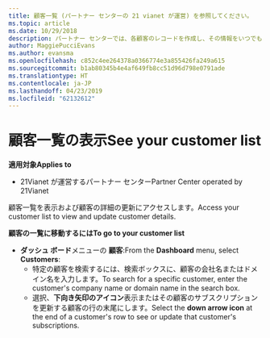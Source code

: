 ```yaml
---
title: 顧客一覧 (パートナー センターの 21 vianet が運営) を参照してください。
ms.topic: article
ms.date: 10/29/2018
description: パートナー センターでは、各顧客のレコードを作成し、その情報をいつでも確認および更新できます。
author: MaggiePucciEvans
ms.author: evansma
ms.openlocfilehash: c852c4ee264378a0366774e3a855426fa249a615
ms.sourcegitcommit: b1ab80345b4e4af649fb8cc51d96d798e0791ade
ms.translationtype: HT
ms.contentlocale: ja-JP
ms.lasthandoff: 04/23/2019
ms.locfileid: "62132612"
---
```

# <a name="see-your-customer-list"></a><span data-ttu-id="c98fc-103">顧客一覧の表示</span><span class="sxs-lookup"><span data-stu-id="c98fc-103">See your customer list</span></span>

<span data-ttu-id="c98fc-104">**適用対象**</span><span class="sxs-lookup"><span data-stu-id="c98fc-104">**Applies to**</span></span>

-   <span data-ttu-id="c98fc-105">21Vianet が運営するパートナー センター</span><span class="sxs-lookup"><span data-stu-id="c98fc-105">Partner Center operated by 21Vianet</span></span>


<span data-ttu-id="c98fc-106">顧客一覧を表示および顧客の詳細の更新にアクセスします。</span><span class="sxs-lookup"><span data-stu-id="c98fc-106">Access your customer list to view and update customer details.</span></span>

<span data-ttu-id="c98fc-107">**顧客の一覧に移動するには**</span><span class="sxs-lookup"><span data-stu-id="c98fc-107">**To go to your customer list**</span></span>

-   <span data-ttu-id="c98fc-108">**ダッシュ ボード**メニューの **顧客**:</span><span class="sxs-lookup"><span data-stu-id="c98fc-108">From the **Dashboard** menu, select **Customers**:</span></span>
    -   <span data-ttu-id="c98fc-109">特定の顧客を検索するには、検索ボックスに、顧客の会社名またはドメイン名を入力します。</span><span class="sxs-lookup"><span data-stu-id="c98fc-109">To search for a specific customer, enter the customer's company name or domain name in the search box.</span></span> 
    -   <span data-ttu-id="c98fc-110">選択、**下向き矢印のアイコン**表示またはその顧客のサブスクリプションを更新する顧客の行の末尾にします。</span><span class="sxs-lookup"><span data-stu-id="c98fc-110">Select the **down arrow icon** at the end of a customer's row to see or update that customer's subscriptions.</span></span> 

 

 




